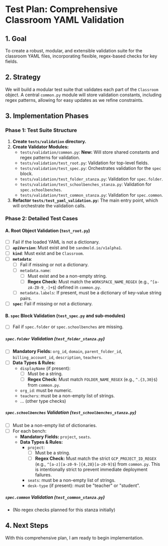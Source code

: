 # Test Plan: Comprehensive Classroom YAML Validation

## 1. Goal

To create a robust, modular, and extensible validation suite for the classroom YAML files, incorporating flexible, regex-based checks for key fields.

## 2. Strategy

We will build a modular test suite that validates each part of the `Classroom` object. A central `common.py` module will store validation constants, including regex patterns, allowing for easy updates as we refine constraints.

## 3. Implementation Phases

### Phase 1: Test Suite Structure

1.  **Create `tests/validation` directory.**
2.  **Create Validator Modules:**
    - `tests/validation/common.py`: **New:** Will store shared constants and regex patterns for validation.
    - `tests/validation/test_root.py`: Validation for top-level fields.
    - `tests/validation/test_spec.py`: Orchestrates validation for the `spec` block.
    - `tests/validation/test_folder_stanza.py`: Validation for `spec.folder`.
    - `tests/validation/test_schoolbenches_stanza.py`: Validation for `spec.schoolbenches`.
    - `tests/validation/test_common_stanza.py`: Validation for `spec.common`.
3.  **Refactor `tests/test_yaml_validation.py`:** The main entry point, which will orchestrate the validation calls.

### Phase 2: Detailed Test Cases

#### **A. Root Object Validation** (`test_root.py`)

- [ ] Fail if the loaded YAML is not a dictionary.
- [ ] **`apiVersion`**: Must exist and be `sandmold.io/v1alpha1`.
- [ ] **`kind`**: Must exist and be `Classroom`.
- [ ] **`metadata`**:
    - [ ] Fail if missing or not a dictionary.
    - [ ] `metadata.name`:
        - [ ] Must exist and be a non-empty string.
        - [ ] **Regex Check:** Must match the `WORKSPACE_NAME_REGEX` (e.g., `^[a-zA-Z0-9_-]+$`) defined in `common.py`.
    - [ ] `metadata.labels`: If present, must be a dictionary of key-value string pairs.
- [ ] **`spec`**: Fail if missing or not a dictionary.

#### **B. `spec` Block Validation** (`test_spec.py` and sub-modules)

- [ ] Fail if `spec.folder` or `spec.schoolbenches` are missing.

##### **`spec.folder` Validation** (`test_folder_stanza.py`)
- [ ] **Mandatory Fields:** `org_id`, `domain`, `parent_folder_id`, `billing_account_id`, `description`, `teachers`.
- [ ] **Data Types & Rules:**
    - `displayName` (if present):
        - [ ] Must be a string.
        - [ ] **Regex Check:** Must match `FOLDER_NAME_REGEX` (e.g., `^.{3,30}$`) from `common.py`.
    - `org_id`: must be numeric.
    - `teachers`: must be a non-empty list of strings.
    - ... (other type checks)

##### **`spec.schoolbenches` Validation** (`test_schoolbenches_stanza.py`)
- [ ] Must be a non-empty list of dictionaries.
- [ ] For each bench:
    - **Mandatory Fields:** `project`, `seats`.
    - **Data Types & Rules:**
        - `project`:
            - [ ] Must be a string.
            - [ ] **Regex Check:** Must match the strict `GCP_PROJECT_ID_REGEX` (e.g., `^[a-z][a-z0-9-]{4,28}[a-z0-9]$`) from `common.py`. This is intentionally strict to prevent immediate deployment failures.
        - `seats`: must be a non-empty list of strings.
        - `desk-type` (if present): must be "teacher" or "student".

##### **`spec.common` Validation** (`test_common_stanza.py`)
- (No regex checks planned for this stanza initially)

## 4. Next Steps

With this comprehensive plan, I am ready to begin implementation.
